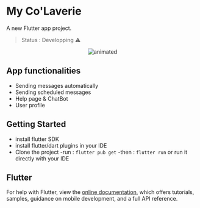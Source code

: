 # My Co'Laverie

A new Flutter app project.

> Status : Developping ⚠️

<p align="center">
  <img src="https://user-images.githubusercontent.com/74957551/125346000-82bdbf80-e359-11eb-98b6-cb1599198424.gif" alt="animated" />
</p>

## App functionalities

- Sending messages automatically
- Sending scheduled messages
- Help page & ChatBot
- User profile

## Getting Started

- install flutter SDK
- install flutter/dart plugins in your IDE
- Clone the project
-run :
`flutter pub get`
-then :
`flutter run`
	or
run it directly with your IDE

## Flutter

For help with Flutter, view the
[online documentation](https://flutter.dev/docs), which offers tutorials,
samples, guidance on mobile development, and a full API reference.

